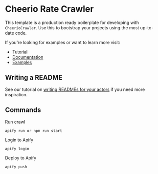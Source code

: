 # Cheerio Rate Crawler

This template is a production ready boilerplate for developing with `CheerioCrawler`. Use this to bootstrap your projects using the most up-to-date code.

If you're looking for examples or want to learn more visit:

- [Tutorial](https://crawlee.dev/docs/guides/cheerio-crawler-guide)
- [Documentation](https://crawlee.dev/api/cheerio-crawler/class/CheerioCrawler)
- [Examples](https://crawlee.dev/docs/examples/cheerio-crawler)

## Writing a README

See our tutorial on [writing READMEs for your actors](https://help.apify.com/en/articles/2912548-how-to-write-great-readme-for-your-actors) if you need more inspiration.

## Commands
Run crawl
```
apify run or npm run start
```

Login to Apify
```
apify login
```

Deploy to Apify
```
apify push
```
